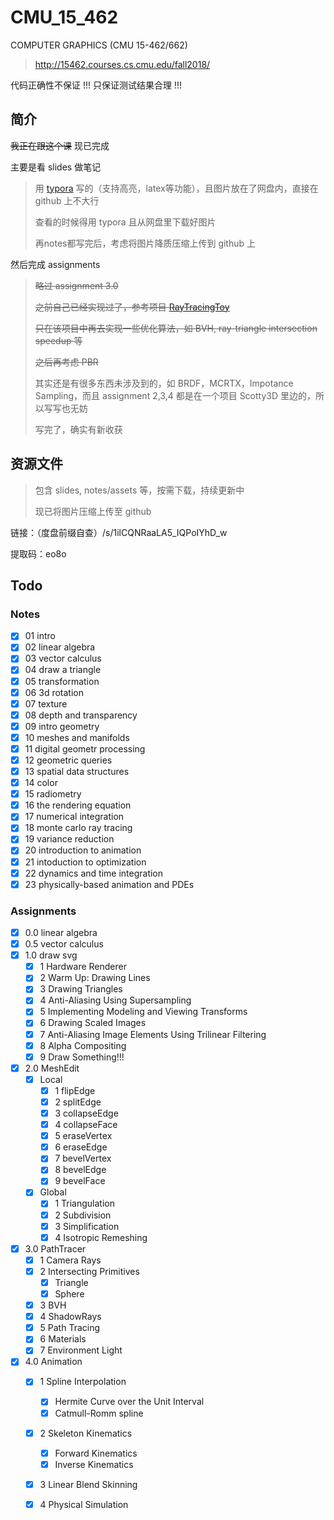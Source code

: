 # CMU_15_462
COMPUTER GRAPHICS (CMU 15-462/662)

> http://15462.courses.cs.cmu.edu/fall2018/

代码正确性不保证 !!! 只保证测试结果合理 !!!

## 简介

~~我正在跟这个课~~ 现已完成

主要是看 slides 做笔记

> 用 [typora](https://www.typora.io/) 写的（支持高亮，latex等功能），且图片放在了网盘内，直接在 github 上不大行
>
> 查看的时候得用 typora 且从网盘里下载好图片
>
> 再notes都写完后，考虑将图片降质压缩上传到 github 上

然后完成 assignments

> ~~略过 assignment 3.0~~
>
> ~~之前自己已经实现过了，参考项目 [RayTracingToy](https://github.com/Ubpa/RayTracingToy)~~
>
> ~~只在该项目中再去实现一些优化算法，如 BVH, ray-triangle intersection speedup 等~~
>
> ~~之后再考虑 PBR~~
>
> 其实还是有很多东西未涉及到的，如 BRDF，MCRTX，Impotance Sampling，而且 assignment 2,3,4 都是在一个项目 Scotty3D 里边的，所以写写也无妨
>
> 写完了，确实有新收获

## 资源文件

> 包含 slides, notes/assets 等，按需下载，持续更新中
>
> 现已将图片压缩上传至 github

链接：（度盘前缀自查）/s/1ilCQNRaaLA5_IQPoIYhD_w

提取码：eo8o

## Todo

### Notes


- [x] 01 intro
- [x] 02 linear algebra
- [x] 03 vector calculus
- [x] 04 draw a triangle
- [x] 05 transformation
- [x] 06 3d rotation
- [x] 07 texture
- [x] 08 depth and transparency
- [x] 09 intro geometry
- [x] 10 meshes and manifolds
- [x] 11 digital geometr processing 
- [x] 12 geometric queries 
- [x] 13 spatial data structures 
- [x] 14 color
- [x] 15 radiometry 
- [x] 16 the rendering equation 
- [x] 17 numerical integration 
- [x] 18 monte carlo ray tracing 
- [x] 19 variance reduction 
- [x] 20 introduction to animation 
- [x] 21 intoduction to optimization 
- [x] 22 dynamics and time integration 
- [x] 23 physically-based animation and PDEs 
### Assignments

- [x] 0.0 linear algebra
- [x] 0.5 vector calculus
- [x] 1.0 draw svg
  - [x] 1 Hardware Renderer
  - [x] 2 Warm Up: Drawing Lines
  - [x] 3 Drawing Triangles
  - [x] 4 Anti-Aliasing Using Supersampling
  - [x] 5 Implementing Modeling and Viewing Transforms
  - [x] 6 Drawing Scaled Images
  - [x] 7 Anti-Aliasing Image Elements Using Trilinear Filtering
  - [x] 8 Alpha Compositing
  - [x] 9 Draw Something!!!
- [x] 2.0 MeshEdit
  - [x] Local
    - [x] 1 flipEdge
    - [x] 2 splitEdge
    - [x] 3 collapseEdge
    - [x] 4 collapseFace
    - [x] 5 eraseVertex
    - [x] 6 eraseEdge
    - [x] 7 bevelVertex
    - [x] 8 bevelEdge
    - [x] 9 bevelFace
  - [x] Global
    - [x] 1 Triangulation
    - [x] 2 Subdivision
    - [x] 3 Simplification
    - [x] 4 Isotropic Remeshing
- [x] 3.0 PathTracer
  - [x] 1 Camera Rays
  - [x] 2 Intersecting Primitives
    - [x] Triangle
    - [x] Sphere
  - [x] 3 BVH
  - [x] 4 ShadowRays
  - [x] 5 Path Tracing
  - [x] 6 Materials
  - [x] 7 Environment Light
- [x] 4.0 Animation
  - [x] 1 Spline Interpolation
    - [x] Hermite Curve over the Unit Interval
    - [x] Catmull-Romm spline
  - [x] 2 Skeleton Kinematics
    - [x] Forward Kinematics
    - [x] Inverse Kinematics
  - [x] 3 Linear Blend Skinning
  - [x] 4 Physical Simulation

